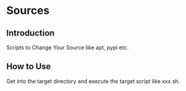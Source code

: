 # Sources

## Introduction
Scripts to Change Your Source like apt, pypi etc.

## How to Use
Get into the target directory and execute the target script like xxx.sh.
